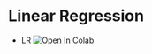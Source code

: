 # Linear Regression

* LR [![Open In Colab](https://colab.research.google.com/assets/colab-badge.svg)](https://colab.research.google.com/github/shestakoff/hse_se_ml/blob/master/2020/s04-linear-regression/seminar04-linear-regression.ipynb)


